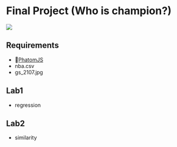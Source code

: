 <h1>Final Project (Who is champion?)</h1>
<img src="http://p1.img.cctvpic.com/photoworkspace/contentimg/2016/06/10/2016061018325684558.jpg">
<h2>Requirements</h2>   
<ul class="mylist">
    <li><a href="http://phantomjs.org/download.html">PhatomJS</a></li>
    <li>nba.csv</li>
    <li>gs_2107.jpg</li>
</ul>
<h2>Lab1</h2>   
<ul class="mylist">
    <li>regression</li>
</ul>
<h2>Lab2</h2>
<ul class="mylist">
    <li>similarity</li>    
</ul>